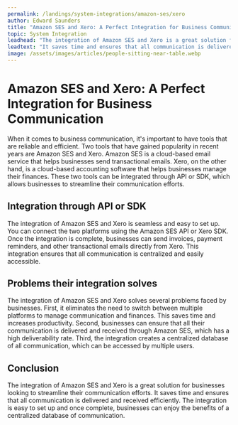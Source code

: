 ```yaml
---
permalink: /landings/system-integrations/amazon-ses/xero
author: Edward Saunders
title: "Amazon SES and Xero: A Perfect Integration for Business Communication"
topic: System Integration
leadhead: "The integration of Amazon SES and Xero is a great solution for businesses looking to streamline their communication efforts"
leadtext: "It saves time and ensures that all communication is delivered and received efficiently. The integration is easy to set up and once complete, businesses can enjoy the benefits of a centralized database of communication."
image: /assets/images/articles/people-sitting-near-table.webp
---
```

<div class="arttext">      <h1>Amazon SES and Xero: A Perfect Integration for Business Communication</h1>
      <p>When it comes to business communication, it's important to have tools that are reliable and efficient. Two tools that have gained popularity in recent years are Amazon SES and Xero. Amazon SES is a cloud-based email service that helps businesses send transactional emails. Xero, on the other hand, is a cloud-based accounting software that helps businesses manage their finances. These two tools can be integrated through API or SDK, which allows businesses to streamline their communication efforts.</p>
      <h2>Integration through API or SDK</h2>
      <p>The integration of Amazon SES and Xero is seamless and easy to set up. You can connect the two platforms using the Amazon SES API or Xero SDK. Once the integration is complete, businesses can send invoices, payment reminders, and other transactional emails directly from Xero. This integration ensures that all communication is centralized and easily accessible.</p>
      <h2>Problems their integration solves</h2>
      <p>The integration of Amazon SES and Xero solves several problems faced by businesses. First, it eliminates the need to switch between multiple platforms to manage communication and finances. This saves time and increases productivity. Second, businesses can ensure that all their communication is delivered and received through Amazon SES, which has a high deliverability rate. Third, the integration creates a centralized database of all communication, which can be accessed by multiple users.</p>
      <h2>Conclusion</h2>
      <p>The integration of Amazon SES and Xero is a great solution for businesses looking to streamline their communication efforts. It saves time and ensures that all communication is delivered and received efficiently. The integration is easy to set up and once complete, businesses can enjoy the benefits of a centralized database of communication.</p>
</div>
